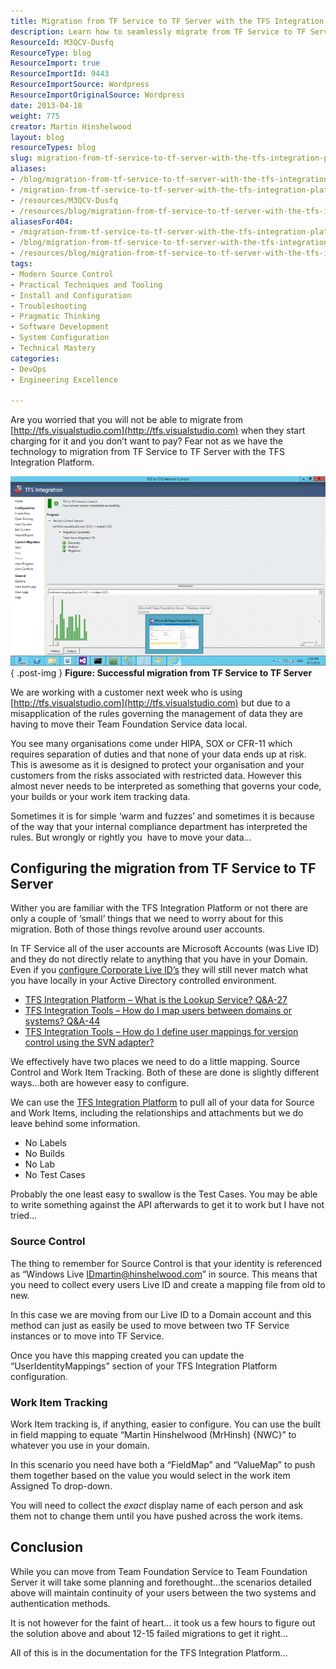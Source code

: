 ```yaml
---
title: Migration from TF Service to TF Server with the TFS Integration Platform
description: Learn how to seamlessly migrate from TF Service to TF Server using the TFS Integration Platform. Ensure compliance and protect your data effectively!
ResourceId: M3QCV-Dusfq
ResourceType: blog
ResourceImport: true
ResourceImportId: 9443
ResourceImportSource: Wordpress
ResourceImportOriginalSource: Wordpress
date: 2013-04-18
weight: 775
creator: Martin Hinshelwood
layout: blog
resourceTypes: blog
slug: migration-from-tf-service-to-tf-server-with-the-tfs-integration-platform
aliases:
- /blog/migration-from-tf-service-to-tf-server-with-the-tfs-integration-platform
- /migration-from-tf-service-to-tf-server-with-the-tfs-integration-platform
- /resources/M3QCV-Dusfq
- /resources/blog/migration-from-tf-service-to-tf-server-with-the-tfs-integration-platform
aliasesFor404:
- /migration-from-tf-service-to-tf-server-with-the-tfs-integration-platform
- /blog/migration-from-tf-service-to-tf-server-with-the-tfs-integration-platform
- /resources/blog/migration-from-tf-service-to-tf-server-with-the-tfs-integration-platform
tags:
- Modern Source Control
- Practical Techniques and Tooling
- Install and Configuration
- Troubleshooting
- Pragmatic Thinking
- Software Development
- System Configuration
- Technical Mastery
categories:
- DevOps
- Engineering Excellence

---
```

Are you worried that you will not be able to migrate from [http://tfs.visualstudio.com](http://tfs.visualstudio.com) when they start charging for it and you don’t want to pay? Fear not as we have the technology to migration from TF Service to TF Server with the TFS Integration Platform.

![image](images/image14-1-1.png "image")  
{ .post-img }
**Figure: Successful migration from TF Service to TF Server**

We are working with a customer next week who is using [http://tfs.visualstudio.com](http://tfs.visualstudio.com) but due to a misapplication of the rules governing the management of data they are having to move their Team Foundation Service data local.

You see many organisations come under HIPA, SOX or CFR-11 which requires separation of duties and that none of your data ends up at risk. This is awesome as it is designed to protect your organisation and your customers from the risks associated with restricted data. However this almost never needs to be interpreted as something that governs your code, your builds or your work item tracking data.

Sometimes it is for simple ‘warm and fuzzes’ and sometimes it is because of the way that your internal compliance department has interpreted the rules. But wrongly or rightly you  have to move your data…

## Configuring the migration from TF Service to TF Server

Wither you are familiar with the TFS Integration Platform or not there are only a couple of ‘small’ things that we need to worry about for this migration. Both of those things revolve around user accounts.

In TF Service all of the user accounts are Microsoft Accounts (was Live ID) and they do not directly relate to anything that you have in your Domain. Even if you [configure Corporate Live ID’s](http://blog.hinshelwood.com/using-corporate-ids-with-visual-studio-11-team-foundation-service/) they will still never match what you have locally in your Active Directory controlled environment.

- [TFS Integration Platform – What is the Lookup Service? Q&A-27](http://blogs.msdn.com/b/willy-peter_schaub/archive/2010/04/10/tfs-integration-platform-what-is-the-lookup-service-q-a-27.aspx)
- [TFS Integration Tools – How do I map users between domains or systems? Q&A-44](http://blogs.msdn.com/b/willy-peter_schaub/archive/2011/02/05/tfs-integration-tools-how-do-i-map-users-between-domains-or-systems-q-amp-a-44.aspx)
- [TFS Integration Tools – How do I define user mappings for version control using the SVN adapter?](http://blogs.msdn.com/b/willy-peter_schaub/archive/2011/08/15/tfs-integration-tools-how-do-i-define-user-mappings-for-version-control-using-the-svn-adapter.aspx)

We effectively have two places we need to do a little mapping. Source Control and Work Item Tracking. Both of these are done is slightly different ways…both are however easy to configure.

We can use the [TFS Integration Platform](https://tfsintegration.codeplex.com/) to pull all of your data for Source and Work Items, including the relationships and attachments but we do leave behind some information.

- No Labels
- No Builds
- No Lab
- No Test Cases

Probably the one least easy to swallow is the Test Cases. You may be able to write something against the API afterwards to get it to work but I have not tried…

### Source Control

The thing to remember for Source Control is that your identity is referenced as “Windows Live IDmartin@hinshelwood.com” in source. This means that you need to collect every users Live ID and create a mapping file from old to new.

In this case we are moving from our Live ID to a Domain account and this method can just as easily be used to move between two TF Service instances or to move into TF Service.

Once you have this mapping created you can update the “UserIdentityMappings” section of your TFS Integration Platform configuration.

### Work Item Tracking

Work Item tracking is, if anything, easier to configure. You can use the built in field mapping to equate “Martin Hinshelwood (MrHinsh) {NWC}” to whatever you use in your domain.

In this scenario you need have both a “FieldMap” and “ValueMap” to push them together based on the value you would select in the work item Assigned To drop-down.

You will need to collect the _exact_ display name of each person and ask them not to change them until you have pushed across the work items.

## Conclusion

While you can move from Team Foundation Service to Team Foundation Server it will take some planning and forethought…the scenarios detailed above will maintain continuity of your users between the two systems and authentication methods.

It is not however for the faint of heart… it took us a few hours to figure out the solution above and about 12-15 failed migrations to get it right…

All of this is in the documentation for the TFS Integration Platform…
